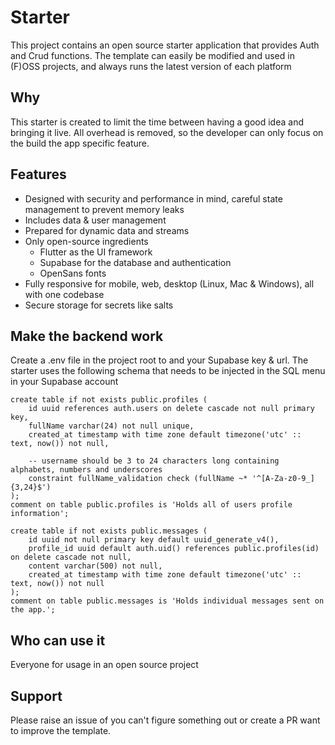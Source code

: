 # Starter
This project contains an open source starter application that provides Auth and Crud functions. The template can easily be modified and used in (F)OSS projects, and always runs the latest version of each platform

## Why
This starter is created to limit the time between having a good idea and bringing it live. All overhead is removed, so the developer can only focus on the build the app specific feature.

## Features
- Designed with security and performance in mind, careful state management to prevent memory leaks
- Includes data & user management
- Prepared for dynamic data and streams
- Only open-source ingredients
  - Flutter as the UI framework
  - Supabase for the database and authentication
  - OpenSans fonts
- Fully responsive for mobile, web, desktop (Linux, Mac & Windows), all with one codebase
- Secure storage for secrets like salts

## Make the backend work
Create a .env file in the project root to and your Supabase key & url. The starter uses the following schema that needs to be injected in the SQL menu in your Supabase account

```
create table if not exists public.profiles (
    id uuid references auth.users on delete cascade not null primary key,
    fullName varchar(24) not null unique,
    created_at timestamp with time zone default timezone('utc' :: text, now()) not null,

    -- username should be 3 to 24 characters long containing alphabets, numbers and underscores
    constraint fullName_validation check (fullName ~* '^[A-Za-z0-9_]{3,24}$')
);
comment on table public.profiles is 'Holds all of users profile information';

create table if not exists public.messages (
    id uuid not null primary key default uuid_generate_v4(),
    profile_id uuid default auth.uid() references public.profiles(id) on delete cascade not null,
    content varchar(500) not null,
    created_at timestamp with time zone default timezone('utc' :: text, now()) not null
);
comment on table public.messages is 'Holds individual messages sent on the app.';
```

## Who can use it
Everyone for usage in an open source project

## Support
Please raise an issue of you can't figure something out or create a PR  want to improve the template.